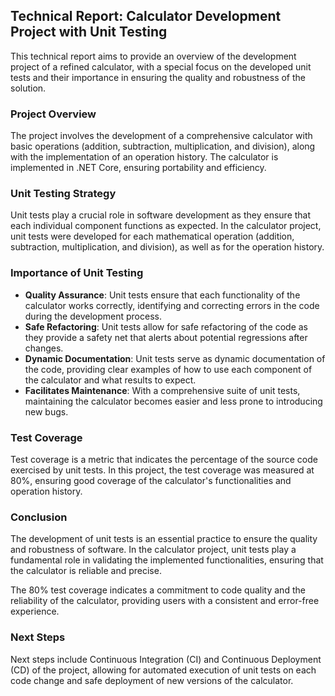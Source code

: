 ## Technical Report: Calculator Development Project with Unit Testing

This technical report aims to provide an overview of the development project of a refined calculator, with a special focus on the developed unit tests and their importance in ensuring the quality and robustness of the solution.

### Project Overview
The project involves the development of a comprehensive calculator with basic operations (addition, subtraction, multiplication, and division), along with the implementation of an operation history. The calculator is implemented in .NET Core, ensuring portability and efficiency.

### Unit Testing Strategy
Unit tests play a crucial role in software development as they ensure that each individual component functions as expected. In the calculator project, unit tests were developed for each mathematical operation (addition, subtraction, multiplication, and division), as well as for the operation history.

### Importance of Unit Testing
- **Quality Assurance**: Unit tests ensure that each functionality of the calculator works correctly, identifying and correcting errors in the code during the development process.
- **Safe Refactoring**: Unit tests allow for safe refactoring of the code as they provide a safety net that alerts about potential regressions after changes.
- **Dynamic Documentation**: Unit tests serve as dynamic documentation of the code, providing clear examples of how to use each component of the calculator and what results to expect.
- **Facilitates Maintenance**: With a comprehensive suite of unit tests, maintaining the calculator becomes easier and less prone to introducing new bugs.

### Test Coverage
Test coverage is a metric that indicates the percentage of the source code exercised by unit tests. In this project, the test coverage was measured at 80%, ensuring good coverage of the calculator's functionalities and operation history.

### Conclusion
The development of unit tests is an essential practice to ensure the quality and robustness of software. In the calculator project, unit tests play a fundamental role in validating the implemented functionalities, ensuring that the calculator is reliable and precise.

The 80% test coverage indicates a commitment to code quality and the reliability of the calculator, providing users with a consistent and error-free experience.

### Next Steps
Next steps include Continuous Integration (CI) and Continuous Deployment (CD) of the project, allowing for automated execution of unit tests on each code change and safe deployment of new versions of the calculator.
